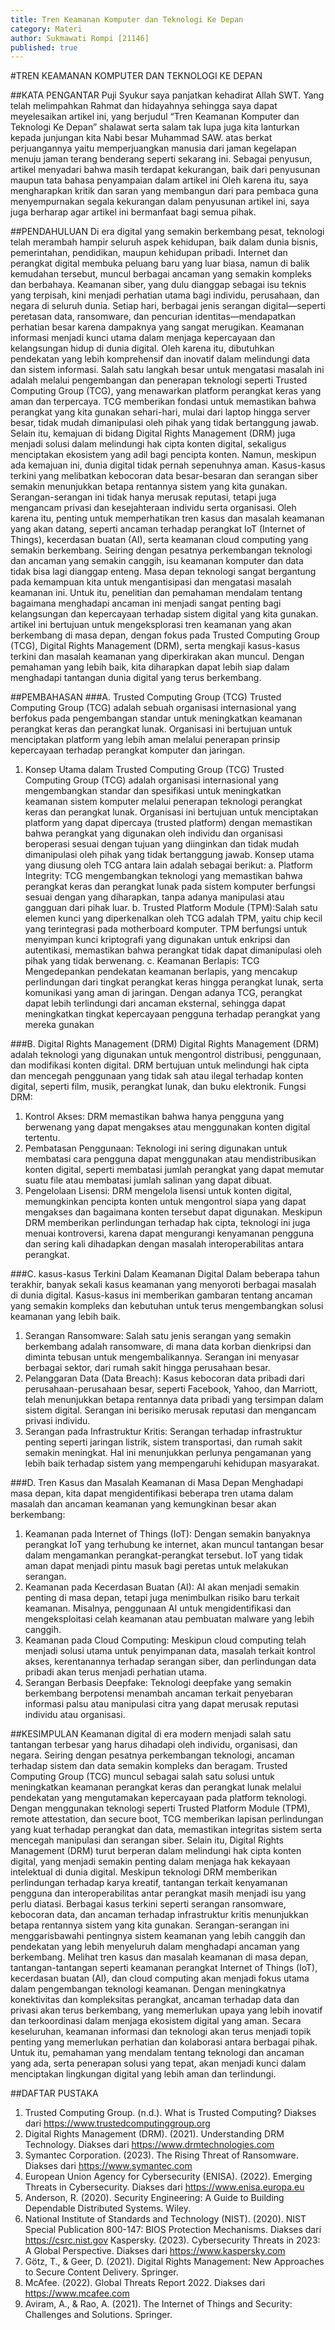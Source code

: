 ```yaml
---
title: Tren Keamanan Komputer dan Teknologi Ke Depan
category: Materi
author: Sukmawati Rompi [21146]
published: true
---
```

#TREN KEAMANAN KOMPUTER DAN TEKNOLOGI KE DEPAN

##KATA PENGANTAR
Puji Syukur saya panjatkan kehadirat Allah SWT. Yang telah melimpahkan Rahmat dan hidayahnya sehingga saya dapat meyelesaikan artikel ini, yang berjudul “Tren Keamanan Komputer dan Teknologi Ke Depan” shalawat serta salam tak lupa juga kita lanturkan kepada junjungan kita Nabi besar Muhammad SAW. atas berkat perjuangannya yaitu memperjuangkan manusia dari jaman kegelapan menuju jaman terang benderang seperti sekarang ini.
Sebagai penyusun, artikel  menyadari bahwa masih terdapat kekurangan, baik dari penyusunan maupun tata bahasa penyampaian dalam artikel ini Oleh karena itu, saya mengharapkan kritik dan saran yang membangun dari para pembaca guna menyempurnakan segala kekurangan dalam penyusunan artikel ini, saya  juga berharap agar artikel ini bermanfaat bagi semua pihak. 

##PENDAHULUAN
Di era digital yang semakin berkembang pesat, teknologi telah merambah hampir seluruh aspek kehidupan, baik dalam dunia bisnis, pemerintahan, pendidikan, maupun kehidupan pribadi. Internet dan perangkat digital membuka peluang baru yang luar biasa, namun di balik kemudahan tersebut, muncul berbagai ancaman yang semakin kompleks dan berbahaya. Keamanan siber, yang dulu dianggap sebagai isu teknis yang terpisah, kini menjadi perhatian utama bagi individu, perusahaan, dan negara di seluruh dunia.
Setiap hari, berbagai jenis serangan digital—seperti peretasan data, ransomware, dan pencurian identitas—mendapatkan perhatian besar karena dampaknya yang sangat merugikan. Keamanan informasi menjadi kunci utama dalam menjaga kepercayaan dan kelangsungan hidup di dunia digital. Oleh karena itu, dibutuhkan pendekatan yang lebih komprehensif dan inovatif dalam melindungi data dan sistem informasi.
Salah satu langkah besar untuk mengatasi masalah ini adalah melalui pengembangan dan penerapan teknologi seperti Trusted Computing Group (TCG), yang menawarkan platform perangkat keras yang aman dan terpercaya. TCG memberikan fondasi untuk memastikan bahwa perangkat yang kita gunakan sehari-hari, mulai dari laptop hingga server besar, tidak mudah dimanipulasi oleh pihak yang tidak bertanggung jawab. Selain itu, kemajuan di bidang Digital Rights Management (DRM) juga menjadi solusi dalam melindungi hak cipta konten digital, sekaligus menciptakan ekosistem yang adil bagi pencipta konten.
Namun, meskipun ada kemajuan ini, dunia digital tidak pernah sepenuhnya aman. Kasus-kasus terkini yang melibatkan kebocoran data besar-besaran dan serangan siber semakin menunjukkan betapa rentannya sistem yang kita gunakan. Serangan-serangan ini tidak hanya merusak reputasi, tetapi juga mengancam privasi dan kesejahteraan individu serta organisasi. Oleh karena itu, penting untuk memperhatikan tren kasus dan masalah keamanan yang akan datang, seperti ancaman terhadap perangkat IoT (Internet of Things), kecerdasan buatan (AI), serta keamanan cloud computing yang semakin berkembang.
Seiring dengan pesatnya perkembangan teknologi dan ancaman yang semakin canggih, isu keamanan komputer dan data tidak bisa lagi dianggap enteng. Masa depan teknologi sangat bergantung pada kemampuan kita untuk mengantisipasi dan mengatasi masalah keamanan ini. Untuk itu, penelitian dan pemahaman mendalam tentang bagaimana menghadapi ancaman ini menjadi sangat penting bagi kelangsungan dan kepercayaan terhadap sistem digital yang kita gunakan.
artikel ini bertujuan untuk mengeksplorasi tren keamanan yang akan berkembang di masa depan, dengan fokus pada Trusted Computing Group (TCG), Digital Rights Management (DRM), serta mengkaji kasus-kasus terkini dan masalah keamanan yang diperkirakan akan muncul. Dengan pemahaman yang lebih baik, kita diharapkan dapat lebih siap dalam menghadapi tantangan dunia digital yang terus berkembang.

##PEMBAHASAN
###A. Trusted Computing Group (TCG)
Trusted Computing Group (TCG) adalah sebuah organisasi internasional yang berfokus pada pengembangan standar untuk meningkatkan keamanan perangkat keras dan perangkat lunak. Organisasi ini bertujuan untuk menciptakan platform yang lebih aman melalui penerapan prinsip kepercayaan terhadap perangkat komputer dan jaringan.
1. Konsep Utama dalam Trusted Computing Group (TCG)
Trusted Computing Group (TCG) adalah organisasi internasional yang             mengembangkan standar dan spesifikasi untuk meningkatkan keamanan sistem komputer melalui penerapan teknologi perangkat keras dan perangkat lunak. Organisasi ini bertujuan untuk menciptakan platform yang dapat dipercaya (trusted platform) dengan memastikan bahwa perangkat yang digunakan oleh individu dan organisasi beroperasi sesuai dengan tujuan yang diinginkan dan tidak mudah dimanipulasi oleh pihak yang tidak bertanggung jawab. Konsep utama yang diusung oleh TCG antara lain adalah sebagai berikut:
a. Platform Integrity: TCG mengembangkan teknologi yang memastikan bahwa perangkat keras dan perangkat lunak pada sistem komputer berfungsi sesuai dengan yang diharapkan, tanpa adanya manipulasi atau gangguan dari pihak luar.
b. Trusted Platform Module (TPM):Salah satu elemen kunci yang diperkenalkan oleh TCG adalah TPM, yaitu chip kecil yang terintegrasi pada motherboard komputer. TPM berfungsi untuk menyimpan kunci kriptografi yang digunakan untuk enkripsi dan autentikasi, memastikan bahwa perangkat tidak dapat dimanipulasi oleh pihak yang tidak berwenang.
c. Keamanan Berlapis: TCG Mengedepankan pendekatan keamanan berlapis, yang mencakup perlindungan dari tingkat perangkat keras hingga perangkat lunak, serta komunikasi yang aman di jaringan.
Dengan adanya TCG, perangkat dapat lebih terlindungi dari ancaman eksternal, sehingga dapat meningkatkan tingkat kepercayaan pengguna terhadap perangkat yang mereka gunakan

###B. Digital Rights Management (DRM)
Digital Rights Management (DRM) adalah teknologi yang digunakan untuk mengontrol distribusi, penggunaan, dan modifikasi konten digital. DRM bertujuan untuk melindungi hak cipta dan mencegah penggunaan yang tidak sah atau ilegal terhadap konten digital, seperti film, musik, perangkat lunak, dan buku elektronik.
Fungsi DRM:
1.	Kontrol Akses: DRM memastikan bahwa hanya pengguna yang berwenang yang dapat mengakses atau menggunakan konten digital tertentu.
2.	Pembatasan Penggunaan: Teknologi ini sering digunakan untuk membatasi cara pengguna dapat menggunakan atau mendistribusikan konten digital, seperti membatasi jumlah perangkat yang dapat memutar suatu file atau membatasi jumlah salinan yang dapat dibuat.
3.	Pengelolaan Lisensi: DRM mengelola lisensi untuk konten digital, memungkinkan pencipta konten untuk mengontrol siapa yang dapat mengakses dan bagaimana konten tersebut dapat digunakan.
Meskipun DRM memberikan perlindungan terhadap hak cipta, teknologi ini juga menuai kontroversi, karena dapat mengurangi kenyamanan pengguna dan sering kali dihadapkan dengan masalah interoperabilitas antara perangkat.

###C. kasus-kasus Terkini Dalam Keamanan Digital
Dalam beberapa tahun terakhir, banyak sekali kasus keamanan yang menyoroti berbagai masalah di dunia digital. Kasus-kasus ini memberikan gambaran tentang ancaman yang semakin kompleks dan kebutuhan untuk terus mengembangkan solusi keamanan yang lebih baik.
1.	Serangan Ransomware: Salah satu jenis serangan yang semakin berkembang adalah ransomware, di mana data korban dienkripsi dan diminta tebusan untuk mengembalikannya. Serangan ini menyasar berbagai sektor, dari rumah sakit hingga perusahaan besar.
2.	Pelanggaran Data (Data Breach): Kasus kebocoran data pribadi dari perusahaan-perusahaan besar, seperti Facebook, Yahoo, dan Marriott, telah menunjukkan betapa rentannya data pribadi yang tersimpan dalam sistem digital. Serangan ini berisiko merusak reputasi dan mengancam privasi individu.
3.	Serangan pada Infrastruktur Kritis: Serangan terhadap infrastruktur penting seperti jaringan listrik, sistem transportasi, dan rumah sakit semakin meningkat. Hal ini menunjukkan perlunya pengamanan yang lebih baik terhadap sistem yang mempengaruhi kehidupan masyarakat.

###D. Tren Kasus dan Masalah Keamanan di Masa Depan
Menghadapi masa depan, kita dapat mengidentifikasi beberapa tren utama dalam masalah dan ancaman keamanan yang kemungkinan besar akan berkembang:
1.	Keamanan pada Internet of Things (IoT): Dengan semakin banyaknya perangkat IoT yang terhubung ke internet, akan muncul tantangan besar dalam mengamankan perangkat-perangkat tersebut. IoT yang tidak aman dapat menjadi pintu masuk bagi peretas untuk melakukan serangan.
2.	Keamanan pada Kecerdasan Buatan (AI): AI akan menjadi semakin penting di masa depan, tetapi juga menimbulkan risiko baru terkait keamanan. Misalnya, penggunaan AI untuk mengidentifikasi dan mengeksploitasi celah keamanan atau pembuatan malware yang lebih canggih.
3.	Keamanan pada Cloud Computing: Meskipun cloud computing telah menjadi solusi utama untuk penyimpanan data, masalah terkait kontrol akses, kerentanannya terhadap serangan siber, dan perlindungan data pribadi akan terus menjadi perhatian utama.
4.	Serangan Berbasis Deepfake: Teknologi deepfake yang semakin berkembang berpotensi menambah ancaman terkait penyebaran informasi palsu atau manipulasi citra yang dapat merusak reputasi individu atau organisasi.

##KESIMPULAN
Keamanan digital di era modern menjadi salah satu tantangan terbesar yang harus dihadapi oleh individu, organisasi, dan negara. Seiring dengan pesatnya perkembangan teknologi, ancaman terhadap sistem dan data semakin kompleks dan beragam. Trusted Computing Group (TCG) muncul sebagai salah satu solusi untuk meningkatkan keamanan perangkat keras dan perangkat lunak melalui pendekatan yang mengutamakan kepercayaan pada platform teknologi. Dengan menggunakan teknologi seperti Trusted Platform Module (TPM), remote attestation, dan secure boot, TCG memberikan lapisan perlindungan yang kuat terhadap perangkat dan data, memastikan integritas sistem serta mencegah manipulasi dan serangan siber.
Selain itu, Digital Rights Management (DRM) turut berperan dalam melindungi hak cipta konten digital, yang menjadi semakin penting dalam menjaga hak kekayaan intelektual di dunia digital. Meskipun teknologi DRM memberikan perlindungan terhadap karya kreatif, tantangan terkait kenyamanan pengguna dan interoperabilitas antar perangkat masih menjadi isu yang perlu diatasi.
Berbagai kasus terkini seperti serangan ransomware, kebocoran data, dan ancaman terhadap infrastruktur kritis menunjukkan betapa rentannya sistem yang kita gunakan. Serangan-serangan ini menggarisbawahi pentingnya sistem keamanan yang lebih canggih dan pendekatan yang lebih menyeluruh dalam menghadapi ancaman yang berkembang.
Melihat tren kasus dan masalah keamanan di masa depan, tantangan-tantangan seperti keamanan perangkat Internet of Things (IoT), kecerdasan buatan (AI), dan cloud computing akan menjadi fokus utama dalam pengembangan teknologi keamanan. Dengan meningkatnya konektivitas dan kompleksitas perangkat, ancaman terhadap data dan privasi akan terus berkembang, yang memerlukan upaya yang lebih inovatif dan terkoordinasi dalam menjaga ekosistem digital yang aman.
Secara keseluruhan, keamanan informasi dan teknologi akan terus menjadi topik penting yang memerlukan perhatian dan kolaborasi antara berbagai pihak. Untuk itu, pemahaman yang mendalam tentang teknologi dan ancaman yang ada, serta penerapan solusi yang tepat, akan menjadi kunci dalam menciptakan lingkungan digital yang lebih aman dan terlindungi.

##DAFTAR PUSTAKA
1.	Trusted Computing Group. (n.d.). What is Trusted Computing? Diakses dari https://www.trustedcomputinggroup.org
2.	Digital Rights Management (DRM). (2021). Understanding DRM Technology. Diakses dari https://www.drmtechnologies.com
3.	Symantec Corporation. (2023). The Rising Threat of Ransomware. Diakses dari https://www.symantec.com
4.	European Union Agency for Cybersecurity (ENISA). (2022). Emerging Threats in Cybersecurity. Diakses dari https://www.enisa.europa.eu
5.	Anderson, R. (2020). Security Engineering: A Guide to Building Dependable Distributed Systems. Wiley.
6.	National Institute of Standards and Technology (NIST). (2020). NIST Special Publication 800-147: BIOS Protection Mechanisms. Diakses dari https://csrc.nist.gov Kaspersky. (2023). Cybersecurity Threats in 2023: A Global Perspective. Diakses dari https://www.kaspersky.com
7.	Götz, T., & Geer, D. (2021). Digital Rights Management: New Approaches to Secure Content Delivery. Springer.
8.	McAfee. (2022). Global Threats Report 2022. Diakses dari https://www.mcafee.com
9.	Aviram, A., & Rao, A. (2021). The Internet of Things and Security: Challenges and Solutions. Springer.


